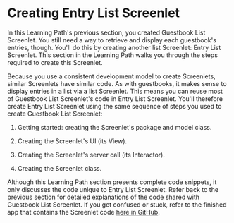 # Creating Entry List Screenlet [](id=creating-entry-list-screenlet)

In this Learning Path's previous section, you created Guestbook List Screenlet. 
You still need a way to retrieve and display each guestbook's entries, though. 
You'll do this by creating another list Screenlet: Entry List Screenlet. This 
section in the Learning Path walks you through the steps required to create this 
Screenlet. 

Because you use a consistent development model to create Screenlets, similar 
Screenlets have similar code. As with guestbooks, it makes sense to display 
entries in a list via a list Screenlet. This means you can reuse most of 
Guestbook List Screenlet's code in Entry List Screenlet. You'll therefore create 
Entry List Screenlet using the same sequence of steps you used to create 
Guestbook List Screenlet: 

1. Getting started: creating the Screenlet's package and model class. 

2. Creating the Screenlet's UI (its View). 

3. Creating the Screenlet's server call (its Interactor). 

4. Creating the Screenlet class. 

Although this Learning Path section presents complete code snippets, it only 
discusses the code unique to Entry List Screenlet. Refer back to the previous 
section for detailed explanations of the code shared with Guestbook List 
Screenlet. If you get confused or stuck, refer to the finished app that contains 
the Screenlet code 
[here in GitHub](https://github.com/liferay/liferay-docs/tree/master/develop/tutorials/code/mobile/android/screenlets-app/LiferayGuestbook). 
